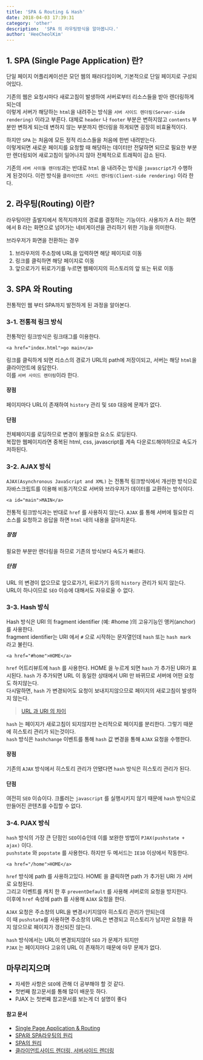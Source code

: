 ```yaml
---
title: 'SPA & Routing & Hash'
date: 2018-04-03 17:39:31
category: 'other'
description:  'SPA 의 라우팅방식을 알아봅니다.'
author: 'HeeCheolKim'
---
```


## 1. SPA (Single Page Application) 란?
단일 페이지 어플리케이션은 모던 웹의 패러다임이며, 기본적으로 단일 페이지로 구성되어있다.  

기존의 웹은 요청시마다 새로고침이 발생하여 서버로부터 리소스들을 받아 렌더링하게 되는데  
이렇게 서버가 해당하는 `html`을 내려주는 방식을 `서버 사이드 렌더링(Server-side rendering)` 이라고 부른다.
대체로 `header` 나 `footer` 부분은 변하지않고 `contents` 부분만 변하게 되는데 변하지 않는 부분까지 렌더링을 하게되면 굉장히 비효율적이다.

하지만 `SPA` 는 처음에 모든 정적 리소스들을 처음에 한번 내려받는다.  
이렇게되면 새로운 페이지를 요청할 때 해당하는 데이터만 전달하면 되므로 필요한 부분만 렌더링되어 새로고침이 일어나지 않아 전체적으로 트래픽이 감소 된다.  

기존의 `서버 사이들 렌더링`과는 반대로 `html` 을 내려주는 방식을 `javascript`가 수행하게 된것이다. 이런 방식을 `클라이언트 사이드 렌더링(Client-side rendering)` 이라 한다.

## 2. 라우팅(Routing) 이란?
라우팅이란 출발지에서 목적지까지의 경로를 결정하는 기능이다. 사용자가 A 라는 화면에서 B 라는 화면으로 넘어가는 네비게이션을 관리하기 위한 기능을 의미한다.

브라우저가 화면을 전환하는 경우
1. 브라우저의 주소창에 URL을 입력하면 해당 페이지로 이동
2. 링크를 클릭하면 해당 페이지로 이동
3. 앞으로가기 뒤로가기를 누르면 웹페이지의 히스토리의 앞 또는 뒤로 이동

## 3. SPA 와 Routing
전통적인 웹 부터 SPA까지 발전하게 된 과정을 알아본다.

### 3-1. 전통적 링크 방식
전통적인 링크방식은 링크태그를 이용한다.  

`<a href="index.html">go main</a>`


링크를 클릭하게 되면 리소스의 경로가 URL의 path에 저장이되고, 서버는 해당 `html`을 클라이언트에 응답한다.  
이를 `서버 사이드 렌더링`이라 한다.  

#### 장점
페이지마다 URL이 존재하여 `history` 관리 및 `SEO` 대응에 문제가 없다.  

#### 단점
전체페이지를 로딩하므로 변경이 불필요한 요소도 로딩된다.  
복잡한 웹페이지라면 중복된 html, css, javascript를 계속 다운로드해야하므로 속도가 저하된다.


### 3-2. AJAX 방식
`AJAX(Asynchronous JavaScript and XML)` 는 전통적 링크방식에서 개선한 방식으로  
자바스크립트를 이용해 비동기적으로 서버와 브라우저가 데이터를 교환하는 방식이다.

`<a id="main">MAIN</a>`  

전통적 링크방식과는 반대로 `href` 를 사용하지 않는다. `AJAX` 를 통해 서버에 필요한 리소스를 요청하고 응답을 하면 `html` 내의 내용을 갈아치운다.

##### 장점
필요한 부분만 렌더링을 하므로 기존의 방식보다 속도가 빠르다.  

##### 단점
URL 의 변경이 없으므로 앞으로가기, 뒤로가기 등의 `history` 관리가 되지 않는다.  
URL이 하나이므로 `SEO` 이슈에 대해서도 자유로울 수 없다.

### 3-3. Hash 방식
Hash 방식은 URI 의 fragment identifier (예: #home )의 고유기능인 앵커(anchor) 를 사용한다.  
fragment identifier는 URI 에서 `#` 으로 시작하는 문자열인데 `hash` 또는 `hash mark` 라고 불린다.


`<a href="#home">HOME</a>`

`href` 어트리뷰트에 `hash` 를 사용한다. HOME 을 누르게 되면 `hash` 가 추가된 URI가 표시된다.
`hash` 가 추가되면 URL 이 동일한 상태에서 URI 만 바뀌므로 서버에 어떤 요청도 하지않는다.  
다시말하면, `hash` 가 변경되어도 요청이 보내지지않으므로 페이지의 새로고침이 발생하지 않는다.

> [URL 과 URI 의 차이](http://sunychoi.github.io/java/2015/04/27/uri-url.html)

`hash` 는 페이지가 새로고침이 되지않지만 논리적으로 페이지를 분리한다. 그렇기 때문에 히스토리 관리가 되는것이다.  
`hash` 방식은 `hashchange` 이벤트를 통해 `hash` 값 변경을 통해 `AJAX` 요청을 수행한다.

#### 장점
기존의 `AJAX` 방식에서 히스토리 관리가 안됐다면 `hash` 방식은 히스토리 관리가 된다.

#### 단점
여전히 `SEO` 이슈이다. 크롤러는 `javascript` 를 실행시키지 않기 때문에 `hash` 방식으로 만들어진 콘텐츠를 수집할 수 없다.


### 3-4. PJAX 방식
`hash` 방식의 가장 큰 단점인 `SEO`이슈인데 이를 보완한 방법이 `PJAX(pushstate + ajax)` 이다.  
`pushstate` 와 `popstate` 를 사용한다. 하지만 두 메서드는 `IE10` 이상에서 작동한다.

`<a href="/home">HOME</a>`

`href` 방식에 path 를 사용하고있다. HOME 을 클릭하면 path 가 추가된 URI 가 서버로 요청된다.  
그리고 이벤트를 캐치 한 후 `preventDefault` 를 사용해 서버로의 요청을 방지한다.  
이후에 `href` 속성에 path 를 사용해 `AJAX` 요청을 한다.  

`AJAX` 요청은 주소창의 URL을 변경시키지않아 히스토리 관리가 안되는데  
이 때 `pushstate`를 사용하면 주소창의 URL은 변경되고 히스토리가 남지만 요청을 하지 않으므로 페이지가 갱신되진 않는다.

`hash` 방식에서는 URL이 변경되지않아 `SEO` 가 문제가 되지만  
`PJAX` 는 페이지마다 고유의 URL 이 존재하기 때문에 아무 문제가 없다.  



## 마무리지으며

* 자세한 사항은 `SEO`에 관해 더 공부해야 할 것 같다.
* 첫번째 참고문서를 통해 많이 배운듯 하다.
* PJAX 는 첫번째 참고문서를 보는게 더 설명이 좋다

#### 참고 문서
* [Single Page Application & Routing](http://poiemaweb.com/js-spa)  
* [SPA와 SPA라우팅의 원리](http://reimaginer.tistory.com/entry/spa-and-spa-routing)  
* [SPA의 원리](https://isme2n.github.io/devlog/2017/05/19/about-spa/)  
* [클라이언트사이드 렌더링, 서버사이드 렌더링](http://asfirstalways.tistory.com/244)  
